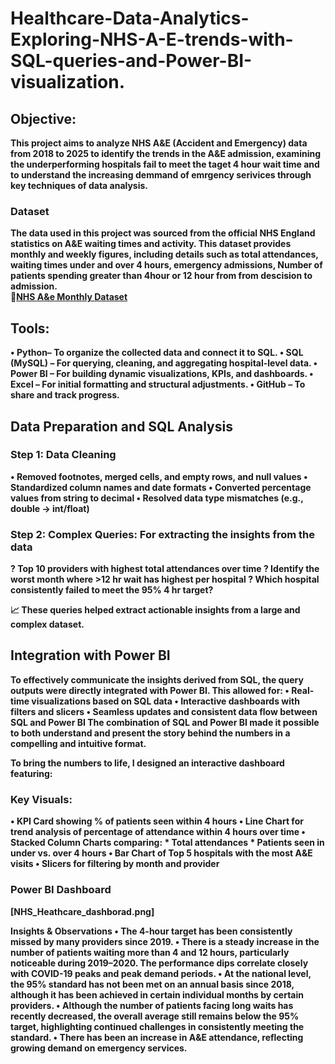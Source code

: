 # Healthcare-Data-Analytics-Exploring-NHS-A-E-trends-with-SQL-queries-and-Power-BI-visualization.
## Objective:<b>
This project aims to analyze NHS A&E (Accident and Emergency) data from 2018 to 2025 to identify the trends in the A&E admission, examining the underperforming hospitals fail to meet the taget 4 hour wait time and to understand the increasing demmand of emrgency serivices through key techniques of data analysis.

### Dataset <b>
The data used in this project was sourced from the official NHS England statistics on A&E waiting times and activity. This dataset provides monthly and weekly figures, including details such as total attendances, waiting times under and over 4 hours, emergency admissions, Number of patients spending greater than 4hour or 12 hour from from descision to admission.\
📎[NHS A&e Monthly Dataset](https://www.england.nhs.uk/statistics/statistical-work-areas/ae-waiting-times-and-activity/)

## Tools:<b>
•	Python– To organize the collected data and connect it to SQL.<b>
•	 SQL (MySQL) – For querying, cleaning, and aggregating hospital-level data. <b>
•	Power BI – For building dynamic visualizations, KPIs, and dashboards.<b>
•	Excel – For initial formatting and structural adjustments.<b>
•	 GitHub – To share and track progress. <b>

## Data Preparation and SQL Analysis
### Step 1: Data Cleaning
•	Removed footnotes, merged cells, and empty rows, and null values
•	Standardized column names and date formats
•	Converted percentage values from string to decimal
•	Resolved data type mismatches (e.g., double → int/float)

### Step 2: Complex Queries: For extracting the insights from the data
? Top 10 providers with highest total attendances over time 
? Identify the worst month where >12 hr wait has highest per hospital
? Which hospital consistently failed to meet the 95% 4 hr target?

📈 These queries helped extract actionable insights from a large and complex dataset.

## Integration with Power BI
To effectively communicate the insights derived from SQL, the query outputs were directly integrated with Power BI. This allowed for:
•	Real-time visualizations based on SQL data
•	Interactive dashboards with filters and slicers
•	Seamless updates and consistent data flow between SQL and Power BI
The combination of SQL and Power BI made it possible to both understand and present the story behind the numbers in a compelling and intuitive format.

To bring the numbers to life, I designed an interactive dashboard featuring:
### Key Visuals:
•	KPI Card showing % of patients seen within 4 hours
•	Line Chart for trend analysis of percentage of attendance within 4 hours  over time
•	 Stacked Column Charts comparing:
         * Total attendances
         * Patients seen in under vs. over 4 hours
•	Bar Chart of Top 5 hospitals with the most A&E visits
•	Slicers for filtering by month and provider

### Power BI Dashboard

[NHS_Heathcare_dashborad.png]














Insights & Observations
•	 The 4-hour target has been consistently missed by many providers since 2019.
•	There is a steady increase in the number of patients waiting more than 4 and 12 hours, particularly noticeable during 2019–2020. The performance dips correlate closely with COVID-19 peaks and peak demand periods.
•	At the national level, the 95% standard has not been met on an annual basis since 2018, although it has been achieved in certain individual months by certain providers.
•	Although the number of patients facing long waits has recently decreased, the overall average still remains below the 95% target, highlighting continued challenges in consistently meeting the standard.
•	There has been an increase in A&E attendance, reflecting growing demand on emergency services. 


